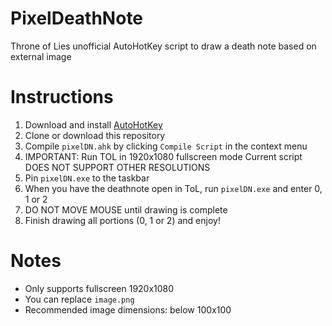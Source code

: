 # PixelDeathNote
Throne of Lies unofficial AutoHotKey script to draw a death note based on external image

# Instructions
1. Download and install [AutoHotKey](https://autohotkey.com/download/)
2. Clone or download this repository
3. Compile `pixelDN.ahk` by clicking `Compile Script` in the context menu
4. IMPORTANT: Run TOL in 1920x1080 fullscreen mode
   Current script DOES NOT SUPPORT OTHER RESOLUTIONS
5. Pin `pixelDN.exe` to the taskbar
6. When you have the deathnote open in ToL, run `pixelDN.exe` and enter 0, 1 or 2
7. DO NOT MOVE MOUSE until drawing is complete
8. Finish drawing all portions (0, 1 or 2) and enjoy!

# Notes
- Only supports fullscreen 1920x1080
- You can replace `image.png`
- Recommended image dimensions: below 100x100
